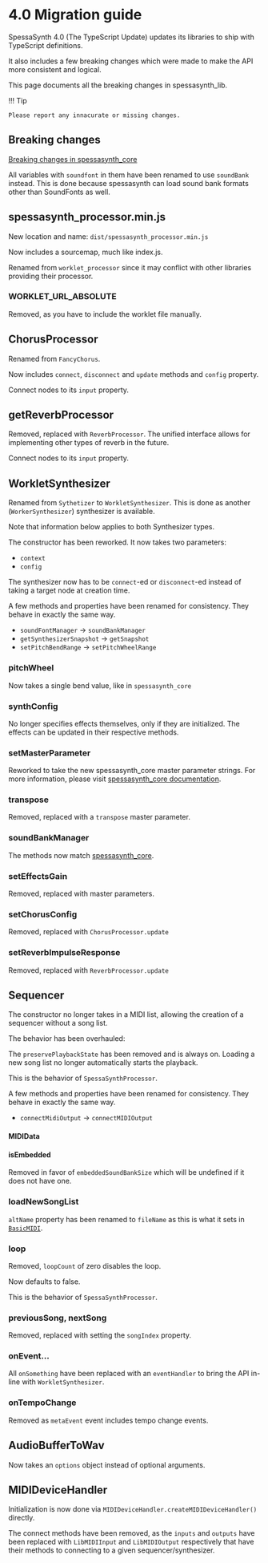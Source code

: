 # 4.0 Migration guide

SpessaSynth 4.0 (The TypeScript Update) updates its libraries to ship with TypeScript definitions.

It also includes a few breaking changes which were made to make the API more consistent and logical.

This page documents all the breaking changes in spessasynth_lib.

!!! Tip

    Please report any innacurate or missing changes.

## Breaking changes

[Breaking changes in spessasynth_core](https://spessasus.github.io/spessasynth_core/extra/4-0-migration-guide/)

All variables with `soundfont` in them have been renamed to use `soundBank` instead.
This is done because spessasynth can load sound bank formats other than SoundFonts as well.

## spessasynth_processor.min.js

New location and name: `dist/spessasynth_processor.min.js`

Now includes a sourcemap, much like index.js.

Renamed from `worklet_processor` since it may conflict with other libraries providing their processor.

### WORKLET_URL_ABSOLUTE

Removed, as you have to include the worklet file manually.

## ChorusProcessor

Renamed from `FancyChorus`.

Now includes `connect`, `disconnect` and `update` methods and `config` property.

Connect nodes to its `input` property.

## getReverbProcessor

Removed, replaced with `ReverbProcessor`. The unified interface allows for implementing other types of reverb in the future.

Connect nodes to its `input` property.

## WorkletSynthesizer

Renamed from `Sythetizer` to `WorkletSynthesizer`.
This is done as another (`WorkerSynthesizer`) synthesizer is available.

Note that information below applies to both Synthesizer types.

The constructor has been reworked. It now takes two parameters:

- `context`
- `config`

The synthesizer now has to be `connect`-ed or `disconnect`-ed instead of taking a target node at creation time.

A few methods and properties have been renamed for consistency.
They behave in exactly the same way.

- `soundFontManager` -> `soundBankManager`
- `getSynthesizerSnapshot` -> `getSnapshot`
- `setPitchBendRange` -> `setPitchWheelRange`

### pitchWheel

Now takes a single bend value, like in `spessasynth_core`

### synthConfig

No longer specifies effects themselves, only if they are initialized. The effects can be updated in their respective methods.

### setMasterParameter

Reworked to take the new spessasynth_core master parameter strings.
For more information, please visit [spessasynth_core documentation](https://spessasus.github.io/spessasynth_core/).

### transpose

Removed, replaced with a `transpose` master parameter.

### soundBankManager

The methods now match [spessasynth_core](https://spessasus.github.io/spessasynth_core/extra/4-0-migration-guide.html#sound-bank-manager).

### setEffectsGain

Removed, replaced with master parameters.

### setChorusConfig

Removed, replaced with `ChorusProcessor.update`

### setReverbImpulseResponse

Removed, replaced with `ReverbProcessor.update`

## Sequencer

The constructor no longer takes in a MIDI list, allowing the creation of a sequencer without a song list.

The behavior has been overhauled:

The `preservePlaybackState` has been removed and is always on.
Loading a new song list no longer automatically starts the playback.

This is the behavior of `SpessaSynthProcessor`.

A few methods and properties have been renamed for consistency.
They behave in exactly the same way.

- `connectMidiOutput` -> `connectMIDIOutput`

#### MIDIData

#### isEmbedded

Removed in favor of `embeddedSoundBankSize` which will be undefined if it does not have one.

### loadNewSongList

`altName` property has been renamed to `fileName` as this is what it sets in [`BasicMIDI`](https://spessasus.github.io/spessasynth_core/midi/).

### loop

Removed, `loopCount` of zero disables the loop.

Now defaults to false.

This is the behavior of `SpessaSynthProcessor`.


### previousSong, nextSong

Removed, replaced with setting the `songIndex` property.

### onEvent...

All `onSomething` have been replaced with an `eventHandler` to bring the API in-line with `WorkletSynthesizer`.

### onTempoChange

Removed as `metaEvent` event includes tempo change events.

## AudioBufferToWav

Now takes an `options` object instead of optional arguments.

## MIDIDeviceHandler

Initialization is now done via `MIDIDeviceHandler.createMIDIDeviceHandler()` directly.

The connect methods have been removed,
 as the `inputs` and `outputs` have been replaced with
  `LibMIDIInput` and `LibMIDIOutput` respectively that have their methods to connecting to a given sequencer/synthesizer.